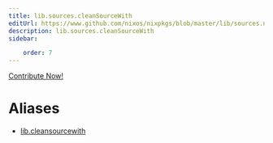 ```yaml
---
title: lib.sources.cleanSourceWith
editUrl: https://www.github.com/nixos/nixpkgs/blob/master/lib/sources.nix#L76C5
description: lib.sources.cleanSourceWith
sidebar:

    order: 7
---
```


<a href="https://www.github.com/nixos/nixpkgs/blob/master/lib/sources.nix#L76C5">Contribute Now!</a>


# Aliases

- [lib.cleansourcewith](/nix-doc-comments/reference/lib/lib-cleansourcewith)


